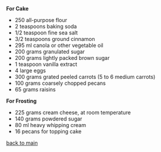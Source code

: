 <!-- index.markdown 
---
layout: post
title: "Carrot Cake"
date: 2022-04-11 00:00:00 -0000
categories: Cake Desserts
---
-->

**For Cake**
- 250 all-purpose flour
- 2 teaspoons baking soda
- 1/2 teaspoon fine sea salt
- 3/2 teaspoons ground cinnamon
- 295 ml canola or other vegetable oil
- 200 grams granulated sugar
- 200 grams lightly packed brown sugar
- 1 teaspoon vanilla extract
- 4 large eggs
- 300 grams grated peeled carrots (5 to 6 medium carrots)
- 100 grams coarsely chopped pecans
- 65 grams raisins

**For Frosting**
- 225 grams cream cheese, at room temperature
- 140 grams powdered sugar
- 80 ml heavy whipping cream
- 16 pecans for topping cake

[back to main](https://theprivatecookbook.github.io)